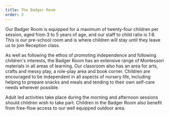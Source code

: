 ```yaml
---
title: The Badger Room
order: 3
---
```


Our Badger Room is equipped for a maximum of twenty-four children per session, aged from 3 to 5 years of age, and our staff to child ratio is 1:8. This is our pre-school room and is where children will stay until they leave us to join Reception class.

As well as following the ethos of promoting independence and following children's interests, the Badger Room has an extensive range of Montessori materials in all areas of learning. Our classroom also has an area for arts, crafts and messy play, a role-play area and book corner. Children are encouraged to be independent in all aspects of nursery life, including helping to prepare snacks and meals and tending to their own self-care needs wherever possible. 

Adult led activities take place during the morning and afternoon sessions should children wish to take part. Children in the Badger Room also benefit from free-flow access to our well equipped outdoor area.
